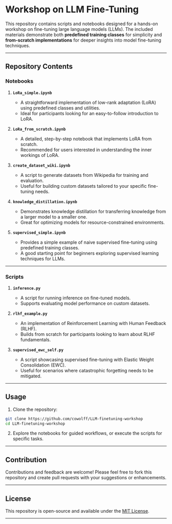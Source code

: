 # Workshop on LLM Fine-Tuning

This repository contains scripts and notebooks designed for a hands-on workshop on fine-tuning large language models (LLMs). The included materials demonstrate both **predefined training classes** for simplicity and **from-scratch implementations** for deeper insights into model fine-tuning techniques.

---

## Repository Contents

### Notebooks

1. **`LoRa_simple.ipynb`**
   - A straightforward implementation of low-rank adaptation (LoRA) using predefined classes and utilities.
   - Ideal for participants looking for an easy-to-follow introduction to LoRA.

2. **`LoRa_from_scratch.ipynb`**
   - A detailed, step-by-step notebook that implements LoRA from scratch.
   - Recommended for users interested in understanding the inner workings of LoRA.

3. **`create_dataset_wiki.ipynb`**
   - A script to generate datasets from Wikipedia for training and evaluation.
   - Useful for building custom datasets tailored to your specific fine-tuning needs.

4. **`knowledge_distillation.ipynb`**
   - Demonstrates knowledge distillation for transferring knowledge from a larger model to a smaller one.
   - Great for optimizing models for resource-constrained environments.

5. **`supervised_simple.ipynb`**
   - Provides a simple example of naive supervised fine-tuning using predefined training classes.
   - A good starting point for beginners exploring supervised learning techniques for LLMs.

---

### Scripts

1. **`inference.py`**
   - A script for running inference on fine-tuned models.
   - Supports evaluating model performance on custom datasets.

2. **`rlhf_example.py`**
   - An implementation of Reinforcement Learning with Human Feedback (RLHF).
   - Builds from scratch for participants looking to learn about RLHF fundamentals.

3. **`supervised_ewc_self.py`**
   - A script showcasing supervised fine-tuning with Elastic Weight Consolidation (EWC).
   - Useful for scenarios where catastrophic forgetting needs to be mitigated.

---
## Usage

1. Clone the repository:

```bash
git clone https://github.com/cowolff/LLM-finetuning-workshop
cd LLM-finetuning-workshop
```

2. Explore the notebooks for guided workflows, or execute the scripts for specific tasks.

---

## Contribution

Contributions and feedback are welcome! Please feel free to fork this repository and create pull requests with your suggestions or enhancements.

---

## License

This repository is open-source and available under the [MIT License](LICENSE).

---
